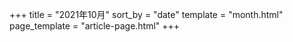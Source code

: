 +++
title = "2021年10月"
sort_by = "date"
template = "month.html"
page_template = "article-page.html"
+++
